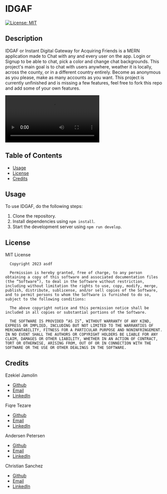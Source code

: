 # IDGAF

[![License: MIT](https://img.shields.io/badge/License-MIT-yellow.svg)](https://opensource.org/licenses/MIT)

## Description
IDGAF or Instant Digital Gateway for Acquiring Friends is a MERN application made to Chat with any and every user on the app. Login or Signup to be able to chat, pick a color and change chat backgrounds. This project's main goal is to chat with users anywhere, weather it is locally, across the county, or in a different country entirely. Become as anonymous as you please, make as many accounts as you want. This project is currently unfinished and is missing a few features, feel free to fork this repo and add some of your own features.

<video src="client/IDGAF-converted.mp4" controls title="Title"></video>

## Table of Contents
        
- [Usage](#usage)
- [License](#license)
- [Credits](#credits)
           
## Usage

To use IDGAF, do the following steps:

1. Clone the repository.
2. Install dependencies using `npm install`.
3. Start the development server using `npm run develop`.

## License
MIT License

      Copyright 2023 asdf

      Permission is hereby granted, free of charge, to any person obtaining a copy of this software and associated documentation files (the “Software”), to deal in the Software without restriction, including without limitation the rights to use, copy, modify, merge, publish, distribute, sublicense, and/or sell copies of the Software, and to permit persons to whom the Software is furnished to do so, subject to the following conditions:
      
      The above copyright notice and this permission notice shall be included in all copies or substantial portions of the Software.
      
      THE SOFTWARE IS PROVIDED “AS IS”, WITHOUT WARRANTY OF ANY KIND, EXPRESS OR IMPLIED, INCLUDING BUT NOT LIMITED TO THE WARRANTIES OF MERCHANTABILITY, FITNESS FOR A PARTICULAR PURPOSE AND NONINFRINGEMENT. IN NO EVENT SHALL THE AUTHORS OR COPYRIGHT HOLDERS BE LIABLE FOR ANY CLAIM, DAMAGES OR OTHER LIABILITY, WHETHER IN AN ACTION OF CONTRACT, TORT OR OTHERWISE, ARISING FROM, OUT OF OR IN CONNECTION WITH THE SOFTWARE OR THE USE OR OTHER DEALINGS IN THE SOFTWARE.

## Credits

Ezekiel Jamolin
- [Github](https://github.com/Ezekiel186)
- [Email](mailto:ezekieljamolin186@gmail.com)
- [LinkedIn](https://www.linkedin.com/in/ezekiel-jamolin-747150291/)

Fiqre Tezare
- [Github]()
- [Email](mailto:)
- [LinkedIn]()

Andersen Petersen
- [Github](https://github.com/Antedbell20)
- [Email](mailto:andipetersen820@gmailcom)
- [LinkedIn](www.linkedin.com/in/andi-petersen-60016b187)

Christian Sanchez
- [Github]()
- [Email](mailto:)
- [LinkedIn]()